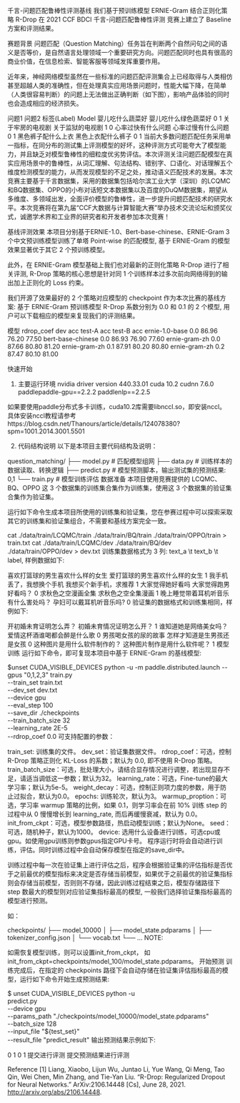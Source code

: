 千言-问题匹配鲁棒性评测基线
我们基于预训练模型 ERNIE-Gram 结合正则化策略 R-Drop 在 2021 CCF BDCI 千言-问题匹配鲁棒性评测 竞赛上建立了 Baseline 方案和评测结果。

赛题背景
问题匹配（Question Matching）任务旨在判断两个自然问句之间的语义是否等价，是自然语言处理领域一个重要研究方向。问题匹配同时也具有很高的商业价值，在信息检索、智能客服等领域发挥重要作用。

近年来，神经网络模型虽然在一些标准的问题匹配评测集合上已经取得与人类相仿甚至超越人类的准确性，但在处理真实应用场景问题时，性能大幅下降，在简单（人类很容易判断）的问题上无法做出正确判断（如下图），影响产品体验的同时也会造成相应的经济损失。

问题1	问题2	标签(Label)	Model
婴儿吃什么蔬菜好	婴儿吃什么绿色蔬菜好	0	1
关于牢房的电视剧	关于监狱的电视剧	1	0
心率过快有什么问题	心率过慢有什么问题	0	1
黑色裤子配什么上衣	黑色上衣配什么裤子	0	1
当前大多数问题匹配任务采用单一指标，在同分布的测试集上评测模型的好坏，这种评测方式可能夸大了模型能力，并且缺乏对模型鲁棒性的细粒度优劣势评估。本次评测关注问题匹配模型在真实应用场景中的鲁棒性，从词汇理解、句法结构、错别字、口语化、对话理解五个维度检测模型的能力，从而发现模型的不足之处，推动语义匹配技术的发展。本次竞赛主要基于千言数据集，采用的数据集包括哈尔滨工业大学（深圳）的LCQMC和BQ数据集、OPPO的小布对话短文本数据集以及百度的DuQM数据集，期望从多维度、多领域出发，全面评价模型的鲁棒性，进一步提升问题匹配技术的研究水平。本次竞赛将在第九届“CCF大数据与计算智能大赛”举办技术交流论坛和颁奖仪式，诚邀学术界和工业界的研究者和开发者参加本次竞赛！

基线评测效果
本项目分别基于ERNIE-1.0、Bert-base-chinese、ERNIE-Gram 3 个中文预训练模型训练了单塔 Point-wise 的匹配模型, 基于 ERNIE-Gram 的模型效果显著优于其它 2 个预训练模型。

此外，在 ERNIE-Gram 模型基础上我们也对最新的正则化策略 R-Drop 进行了相关评测, R-Drop 策略的核心思想是针对同 1 个训练样本过多次前向网络得到的输出加上正则化的 Loss 约束。

我们开源了效果最好的 2 个策略对应模型的 checkpoint 作为本次比赛的基线方案: 基于 ERNIE-Gram 预训练模型 R-Drop 系数分别为 0.0 和 0.1 的 2 个模型, 用户可以下载相应的模型来复现我们的评测结果。

模型	rdrop_coef	dev acc	test-A acc	test-B acc
ernie-1.0-base	0.0	86.96	76.20	77.50
bert-base-chinese	0.0	86.93	76.90	77.60
ernie-gram-zh	0.0	87.66	80.80	81.20
ernie-gram-zh	0.1	87.91	80.20	80.80
ernie-gram-zh	0.2	87.47	80.10	81.00

快速开始
1. 主要运行环境
nvidia driver version 440.33.01
cuda 10.2
cudnn 7.6.0 
paddlepaddle-gpu==2.2.2
paddlenlp==2.2.5

如果要使用paddle分布式多卡训练，cuda10.2库需要libnccl.so，即安装nccl。
具体安装nccl教程请参考https://blog.csdn.net/Thanours/article/details/124078380?spm=1001.2014.3001.5501

2. 代码结构说明
以下是本项目主要代码结构及说明：

question_matching/
├── model.py # 匹配模型组网
├── data.py # 训练样本的数据读取、转换逻辑
├── predict.py # 模型预测脚本，输出测试集的预测结果: 0,1
└── train.py # 模型训练评估
数据准备
本项目使用竞赛提供的 LCQMC、BQ、OPPO 这 3 个数据集的训练集合集作为训练集，使用这 3 个数据集的验证集合集作为验证集。

运行如下命令生成本项目所使用的训练集和验证集，您在参赛过程中可以探索采取其它的训练集和验证集组合，不需要和基线方案完全一致。

cat ./data/train/LCQMC/train ./data/train/BQ/train ./data/train/OPPO/train > train.txt
cat ./data/train/LCQMC/dev ./data/train/BQ/dev ./data/train/OPPO/dev > dev.txt
训练集数据格式为 3 列: text_a \t text_b \t label, 样例数据如下:

喜欢打篮球的男生喜欢什么样的女生    爱打篮球的男生喜欢什么样的女生  1
我手机丢了，我想换个手机    我想买个新手机，求推荐  1
大家觉得她好看吗    大家觉得跑男好看吗？    0
求秋色之空漫画全集  求秋色之空全集漫画  1
晚上睡觉带着耳机听音乐有什么害处吗？    孕妇可以戴耳机听音乐吗? 0
验证集的数据格式和训练集相同，样例如下:

开初婚未育证明怎么弄？  初婚未育情况证明怎么开？    1
谁知道她是网络美女吗？  爱情这杯酒谁喝都会醉是什么歌    0
男孩喝女孩的尿的故事    怎样才知道是生男孩还是女孩  0
这种图片是用什么软件制作的？    这种图片制作是用什么软件呢？    1
模型训练
运行如下命令，即可复现本项目中基于 ERNIE-Gram 的基线模型:

$unset CUDA_VISIBLE_DEVICES
python -u -m paddle.distributed.launch --gpus "0,1,2,3" train.py \
       --train_set train.txt \
       --dev_set dev.txt \
       --device gpu \
       --eval_step 100 \
       --save_dir ./checkpoints \
       --train_batch_size 32 \
       --learning_rate 2E-5 \
       --rdrop_coef 0.0
可支持配置的参数：

train_set: 训练集的文件。
dev_set：验证集数据文件。
rdrop_coef：可选，控制 R-Drop 策略正则化 KL-Loss 的系数；默认为 0.0, 即不使用 R-Drop 策略。
train_batch_size：可选，批处理大小，请结合显存情况进行调整，若出现显存不足，请适当调低这一参数；默认为32。
learning_rate：可选，Fine-tune的最大学习率；默认为5e-5。
weight_decay：可选，控制正则项力度的参数，用于防止过拟合，默认为0.0。
epochs: 训练轮次，默认为3。
warmup_proption：可选，学习率 warmup 策略的比例，如果 0.1，则学习率会在前 10% 训练 step 的过程中从 0 慢慢增长到 learning_rate, 而后再缓慢衰减，默认为 0.0。
init_from_ckpt：可选，模型参数路径，热启动模型训练；默认为None。
seed：可选，随机种子，默认为1000。
device: 选用什么设备进行训练，可选cpu或gpu。如使用gpu训练则参数gpus指定GPU卡号。
程序运行时将会自动进行训练，评估。同时训练过程中会自动保存模型在指定的save_dir中。

训练过程中每一次在验证集上进行评估之后，程序会根据验证集的评估指标是否优于之前最优的模型指标来决定是否存储当前模型，如果优于之前最优的验证集指标则会存储当前模型，否则则不存储，因此训练过程结束之后，模型存储路径下 step 数最大的模型则对应验证集指标最高的模型, 一般我们选择验证集指标最高的模型进行预测。

如：

checkpoints/
├── model_10000
│   ├── model_state.pdparams
│   ├── tokenizer_config.json
│   └── vocab.txt
└── ...
NOTE:

如需恢复模型训练，则可以设置init_from_ckpt， 如init_from_ckpt=checkpoints/model_100/model_state.pdparams。
开始预测
训练完成后，在指定的 checkpoints 路径下会自动存储在验证集评估指标最高的模型，运行如下命令开始生成预测结果:

$ unset CUDA_VISIBLE_DEVICES
python -u \
    predict.py \
    --device gpu \
    --params_path "./checkpoints/model_10000/model_state.pdparams" \
    --batch_size 128 \
    --input_file "${test_set}" \
    --result_file "predict_result"
输出预测结果示例如下:

0
1
0
1
提交进行评测
提交预测结果进行评测

Reference
[1] Liang, Xiaobo, Lijun Wu, Juntao Li, Yue Wang, Qi Meng, Tao Qin, Wei Chen, Min Zhang, and Tie-Yan Liu. “R-Drop: Regularized Dropout for Neural Networks.” ArXiv:2106.14448 [Cs], June 28, 2021. http://arxiv.org/abs/2106.14448.